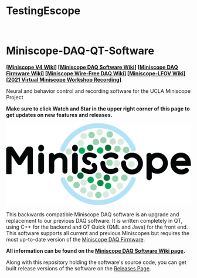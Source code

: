 # TestingEscope

<br>

# Miniscope-DAQ-QT-Software

**[[Miniscope V4 Wiki](https://github.com/Aharoni-Lab/Miniscope-v4/wiki)] [[Miniscope DAQ Software Wiki](https://github.com/Aharoni-Lab/Miniscope-DAQ-QT-Software/wiki)] [[Miniscope DAQ Firmware Wiki](https://github.com/Aharoni-Lab/Miniscope-DAQ-Cypress-firmware/wiki)] [[Miniscope Wire-Free DAQ Wiki](https://github.com/Aharoni-Lab/Miniscope-Wire-Free-DAQ/wiki)] [[Miniscope-LFOV Wiki](https://github.com/Aharoni-Lab/Miniscope-LFOV/wiki)][[2021 Virtual Miniscope Workshop Recording](https://sites.google.com/metacell.us/miniscope-workshop-2021)]**

Neural and behavior control and recording software for the UCLA Miniscope Project

**Make sure to click Watch and Star in the upper right corner of this page to get updates on new features and releases.**

<p align="center">
  <img width="600" src="https://github.com/Aharoni-Lab/Miniscope-DAQ-QT-Software/blob/master/wikiImg/miniscope_bright.png ">
</p>


This backwards compatible Miniscope DAQ software is an upgrade and replacement to our previous DAQ software. It is written completely in QT, using C++ for the backend and QT Quick (QML and Java) for the front end. This software supports all current and previous Miniscopes but requires the most up-to-date version of the [Miniscope DAQ Firmware](https://github.com/Aharoni-Lab/Miniscope-DAQ-Cypress-firmware).

**All information can be found on the [Miniscope DAQ Software Wiki page](https://github.com/Aharoni-Lab/Miniscope-DAQ-QT-Software/wiki).**

Along with this repository holding the software's source code, you can get built release versions of the software on the [Releases Page](https://github.com/Aharoni-Lab/Miniscope-DAQ-QT-Software/releases).
